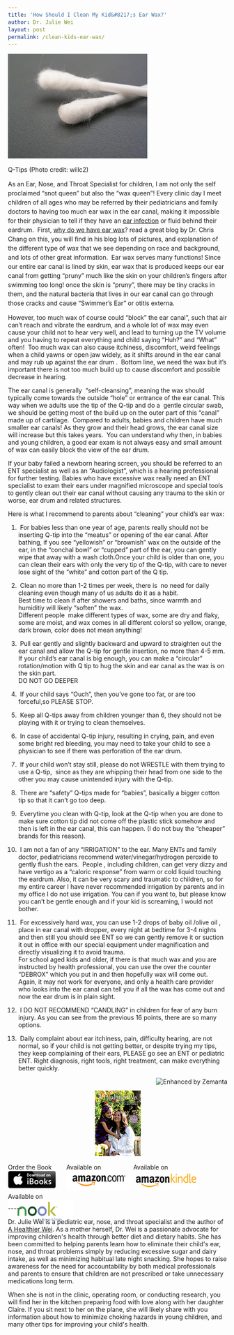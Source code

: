 ```yaml
---
title: 'How Should I Clean My Kid&#8217;s Ear Wax?'
author: Dr. Julie Wei
layout: post
permalink: /clean-kids-ear-wax/
---
```

<div style="width: 330px" class="wp-caption alignright">
  <a href="http://www.flickr.com/photos/26785399@N00/275916513" target="_blank"><img class="zemanta-img-inserted zemanta-img-configured" title="Q-Tips" alt="Q-Tips" src="/wp-content/uploads/2014/04/275916513_aa101bded9_n.jpg" width="320" height="240" /></a>
  
  <p class="wp-caption-text">
    Q-Tips (Photo credit: willc2)
  </p>
</div>

<span style="line-height: 1.5em;">As an Ear, Nose, and Throat Specialist for children, I am not only the self proclaimed &#8220;snot queen&#8221; but also the &#8220;wax queen&#8221;! Every clinic day I meet children of all ages who may be referred by their pediatricians and family doctors to having too much ear wax in the ear canal, making it impossible for their physician to tell if they have an </span><a style="line-height: 1.5em;" title="Does your child have an ear infection? How do you know and what’s the best treatment?" href="does-your-child-have-an-ear-infection-how-do-you-know-and-whats-the-best-treatment/">ear infection</a><span style="line-height: 1.5em;"> or fluid behind their eardrum.  First, </span><a style="line-height: 1.5em;" href="http://fauquierent.blogspot.com/2011/01/why-do-we-have-earwax.html">why do we have ear wax</a><span style="line-height: 1.5em;">? read a great blog by Dr. Chris Chang on this, you will find in his blog lots of pictures, and explanation of the different type of wax that we see depending on race and background, and lots of other great information.  Ear wax serves many functions! Since our entire ear canal is lined by skin, ear wax that is produced keeps our ear canal from getting &#8220;pruny&#8221; much like the skin on your children&#8217;s fingers after swimming too long! once the skin is &#8220;pruny&#8221;, there may be tiny cracks in them, and the natural bacteria that lives in our ear canal can go through those cracks and cause &#8220;Swimmer&#8217;s Ear&#8221; or otitis externa.</span>

However, too much wax of course could &#8220;block&#8221; the ear canal&#8221;, such that air can&#8217;t reach and vibrate the eardrum, and a whole lot of wax may even cause your child not to hear very well, and lead to turning up the TV volume and you having to repeat everything and child saying &#8220;Huh?&#8221; and &#8220;What&#8221; often!  Too much wax can also cause itchiness, discomfort, weird feelings when a child yawns or open jaw widely, as it shifts around in the ear canal and may rub up against the ear drum .  Bottom line, we need the wax but it&#8217;s important there is not too much build up to cause discomfort and possible decrease in hearing.

The ear canal is generally  &#8220;self-cleansing&#8221;, meaning the wax should typically come towards the outside &#8220;hole&#8221; or entrance of the ear canal. This way when we adults use the tip of the Q-tip and do a  gentle circular swab, we should be getting most of the build up on the outer part of this &#8220;canal&#8221; made up of cartilage.  Compared to adults, babies and children have much smaller ear canals! As they grow and their head grows, the ear canal size will increase but this takes years.  You can understand why then, in babies and young children, a good ear exam is not always easy and small amount of wax can easily block the view of the ear drum.

If your baby failed a newborn hearing screen, you should be referred to an ENT specialist as well as an &#8220;Audiologist&#8221;, which is a hearing professional for further testing. Babies who have excessive wax really need an ENT specialist to exam their ears under magnified microscope and special tools to gently clean out their ear canal without causing any trauma to the skin or worse, ear drum and related structures.

Here is what I recommend to parents about &#8220;cleaning&#8221; your child&#8217;s ear wax:

1.  For babies less than one year of age, parents really should not be inserting Q-tip into the &#8220;meatus&#8221; or opening of the ear canal. After bathing, if you see &#8220;yellowish&#8221; or &#8220;brownish&#8221; wax on the outside of the ear, in the &#8220;conchal bowl&#8221; or &#8220;cupped&#8221; part of the ear, you can gently wipe that away with a wash cloth.Once your child is older than one, you can clean their ears with only the very tip of the Q-tip, with care to never lose sight of the &#8220;white&#8221; and cotton part of the Q tip.  
2.  Clean no more than 1-2 times per week, there is  no need for daily cleaning even though many of us adults do it as a habit.  
Best time to clean if after showers and baths, since warmth and humiditiy will likely &#8220;soften&#8221; the wax.  
Different people  make different types of wax, some are dry and flaky, some are moist, and wax comes in all different colors! so yellow, orange, dark brown, color does not mean anything!  
3.  Pull ear gently and slightly backward and upward to straighten out the ear canal and allow the Q-tip for gentle insertion, no more than 4-5 mm.  
If your child&#8217;s ear canal is big enough, you can make a &#8220;circular&#8221; rotation/motion with Q tip to hug the skin and ear canal as the wax is on the skin part.  
DO NOT GO DEEPER  
4.  If your child says &#8220;Ouch&#8221;, then you&#8217;ve gone too far, or are too forceful,so PLEASE STOP.  
5.  Keep all Q-tips away from children younger than 6, they should not be playing with it or trying to clean themselves.  
6.  In case of accidental Q-tip injury, resulting in crying, pain, and even some bright red bleeding, you may need to take your child to see a physician to see if there was perforation of the ear drum.  
7.  If your child won&#8217;t stay still, please do not WRESTLE with them trying to use a Q-tip,  since as they are whipping their head from one side to the other you may cause unintended injury with the Q-tip.  
8.  There are &#8220;safety&#8221; Q-tips made for &#8220;babies&#8221;, basically a bigger cotton tip so that it can&#8217;t go too deep.  
9.  Everytime you clean with Q-tip, look at the Q-tip when you are done to make sure cotton tip did not come off the plastic stick somehow and then is left in the ear canal, this can happen. (I do not buy the &#8220;cheaper&#8221; brands for this reason).  
10.  I am not a fan of any &#8220;IRRIGATION&#8221; to the ear. Many ENTs and family doctor, pediatricians recommend water/vinegar/hydrogen peroxide to gently flush the ears.  People , including children, can get very dizzy and have vertigo as a &#8220;caloric response&#8221; from warm or cold liquid touching the eardrum. Also, it can be very scary and traumatic to children, so for my entire career I have never recommended irrigation by parents and in my office I do not use irrigation. You can if you want to, but please know you can&#8217;t be gentle enough and if your kid is screaming, I would not bother.  
11.  For excessively hard wax, you can use 1-2 drops of baby oil /olive oil , place in ear canal with dropper, every night at bedtime for 3-4 nights and then still you should see ENT so we can gently remove it or suction it out in office with our special equipment under magnification and directly visualizing it to avoid trauma.  
For school aged kids and older, if there is that much wax and you are instructed by health professional, you can use the over the counter &#8220;DEBROX&#8221; which you put in and then hopefully wax will come out. Again, it may not work for everyone, and only a health care provider who looks into the ear canal can tell you if all the wax has come out and now the ear drum is in plain sight.  
12.  I DO NOT RECOMMEND &#8220;CANDLING&#8221; in children for fear of any burn injury. As you can see from the previous 16 points, there are so many options.

13.  Daily complaint about ear itchiness, pain, difficulty hearing, are not normal, so if your child is not getting better, or despite trying my tips, they keep complaining of their ears, PLEASE go see an ENT or pediatric ENT. Right diagnosis, right tools, right treatment, can make everything better quickly.

<div class="zemanta-pixie" style="margin-top: 10px; height: 15px;">
  <a class="zemanta-pixie-a" title="Enhanced by Zemanta" href="http://www.zemanta.com/?px"><img class="zemanta-pixie-img" style="border: none; float: right;" alt="Enhanced by Zemanta" src="http://img.zemanta.com/zemified_e.png?x-id=cb50ab34-1053-454b-aafd-8de3ea2c2407" /></a>
</div>

<span style="width:105px;display:table;margin:0 auto;"><a href="the-book/"><img src="/wp-content/uploads/2014/04/AHealthierWei_cover_150.png" /></a></span>

<p style="height:80px">
  <span style="width:130px;display:inline-block;vertical-align:top;"> Order the Book <a href="https://itunes.apple.com/us/book/a-healthier-wei/id806784060?ls=1&mt=11#" target="_blank" > <img class="size-full wp-image-944" alt="Apple iBooks" title="Apple iBooks" src="/wp-content/uploads/2014/02/Download_on_iBooks_Badge_US-UK_110x40_090513.png" width="110" height="40" /></a> </span> <span style="width:150px;display:inline-block;vertical-align:top;">Available on <a href="http://amzn.to/1fSNqeb" target="_blank" > <img class="size-full wp-image-945" alt="Amazon.com" title="Amazon.com" src="/wp-content/uploads/2014/02/amazon_com_logo_160.jpg" width="160" height="47" /> </a> </span> <span  style="width:150px;display:inline-block;vertical-align:top;">Available on <a href="http://amzn.to/1eHEfNl" target="_blank" > <img class="size-full wp-image-946" alt="Amazon Kindle" title="Amazon Kindle" src="/wp-content/uploads/2014/02/kindle_logo_160.jpg" width="160" height="43" /> </a> </span> <span style="width:150px;display:inline-block;vertical-align:top;">Available on <a href="http://www.barnesandnoble.com/w/a-healthier-wei-julie-wei/1118260302?ean=2940148244592&itm=1&usri=2940148244592" target="_blank" > <img class="size-full wp-image-947" alt="Nook" title="Nook" src="/wp-content/uploads/2014/02/nook_logo_160.png" width="160" height="52" /></a> </span>
</p>

\-----

Dr. Julie Wei is a pediatric ear, nose, and throat specialist and the author of [A Healthier Wei][1]. As a mother herself, Dr. Wei is a passionate advocate for improving children's health through better diet and dietary habits. She has been committed to helping parents learn how to eliminate their child's ear, nose, and throat problems simply by reducing excessive sugar and dairy intake, as well as minimizing habitual late night snacking. She hopes to raise awareness for the need for accountability by both medical professionals and parents to ensure that children are not prescribed or take unnecessary medications long term. 

When she is not in the clinic, operating room, or conducting research, you will find her in the kitchen preparing food with love along with her daughter Claire. If you sit next to her on the plane, she will likely share with you information about how to minimize choking hazards in young children, and many other tips for improving your child's health.

 [1]: the-book